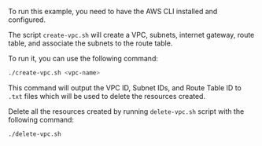 To run this example, you need to have the AWS CLI installed and configured.

The script `create-vpc.sh` will create a VPC, subnets, internet gateway, route table, and associate the subnets to the route table.

To run it, you can use the following command:

```bash
./create-vpc.sh <vpc-name>
```

This command will output the VPC ID, Subnet IDs, and Route Table ID to `.txt` files which will be used to delete the resources created.

Delete all the resources created by running `delete-vpc.sh` script with the following command:

```bash
./delete-vpc.sh
```
